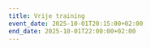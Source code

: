 ```yaml
---
title: Vrije training
event_date: 2025-10-01T20:15:00+02:00
end_date: 2025-10-01T22:00:00+02:00
---
```

